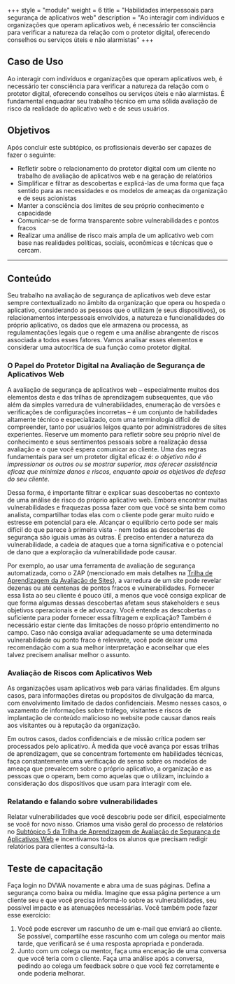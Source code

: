 +++
style = "module"
weight = 6
title = "Habilidades interpessoais para segurança de aplicativos web"
description = "Ao interagir com indivíduos e organizações que operam aplicativos web, é necessário ter consciência para verificar a natureza da relação com o protetor digital, oferecendo conselhos ou serviços úteis e não alarmistas"
+++

## Caso de Uso

Ao interagir com indivíduos e organizações que operam aplicativos web, é necessário ter consciência para verificar a natureza da relação com o protetor digital, oferecendo conselhos ou serviços úteis e não alarmistas. É fundamental enquadrar seu trabalho técnico em uma sólida avaliação de risco da realidade do aplicativo web e de seus usuários.

## Objetivos 

Após concluir este subtópico, os profissionais deverão ser capazes de fazer o seguinte:

- Refletir sobre o relacionamento do protetor digital com um cliente no trabalho de avaliação de aplicativos web e na geração de relatórios
- Simplificar e filtrar as descobertas e explicá-las de uma forma que faça sentido para as necessidades e os modelos de ameaças da organização e de seus acionistas
- Manter a consciência dos limites de seu próprio conhecimento e capacidade
- Comunicar-se de forma transparente sobre vulnerabilidades e pontos fracos
- Realizar uma análise de risco mais ampla de um aplicativo web com base nas realidades políticas, sociais, econômicas e técnicas que o cercam.


---
## Conteúdo

Seu trabalho na avaliação de segurança de aplicativos web deve estar sempre contextualizado no âmbito da organização que opera ou hospeda o aplicativo, considerando as pessoas que o utilizam (e seus dispositivos), os relacionamentos interpessoais envolvidos, a natureza e funcionalidades do próprio aplicativo, os dados que ele armazena ou processa, as regulamentações legais que o regem e uma análise abrangente de riscos associada a todos esses fatores. Vamos analisar esses elementos e considerar uma autocrítica de sua função como protetor digital.

### O Papel do Protetor Digital na Avaliação de Segurança de Aplicativos Web

A avaliação de segurança de aplicativos web – especialmente muitos dos elementos desta e das trilhas de aprendizagem subsequentes, que vão além da simples varredura de vulnerabilidades, enumeração de versões e verificações de configurações incorretas – é um conjunto de habilidades altamente técnico e especializado, com uma terminologia difícil de compreender, tanto por usuários leigos quanto por administradores de sites experientes. Reserve um momento para refletir sobre seu próprio nível de conhecimento e seus sentimentos pessoais sobre a realização dessa avaliação e o que você espera comunicar ao cliente. Uma das regras fundamentais para ser um protetor digital eficaz é: _o objetivo não é impressionar os outros ou se mostrar superior, mas oferecer assistência eficaz que minimize danos e riscos, enquanto apoia os objetivos de defesa do seu cliente_.

Dessa forma, é importante filtrar e explicar suas descobertas no contexto de uma análise de risco do próprio aplicativo web. Embora encontrar muitas vulnerabilidades e fraquezas possa fazer com que você se sinta bem como analista, compartilhar todas elas com o cliente pode gerar muito ruído e estresse em potencial para ele. Alcançar o equilíbrio certo pode ser mais difícil do que parece à primeira vista - nem todas as descobertas de segurança são iguais umas às outras. É preciso entender a natureza da vulnerabilidade, a cadeia de ataques que a torna significativa e o potencial de dano que a exploração da vulnerabilidade pode causar. 

Por exemplo, ao usar uma ferramenta de avaliação de segurança automatizada, como o ZAP (mencionado em mais detalhes na [Trilha de Aprendizagem da Avaliação de Sites](/es/learning-path/5/)), a varredura de um site pode revelar dezenas ou até centenas de pontos fracos e vulnerabilidades. Fornecer essa lista ao seu cliente é pouco útil, a menos que você consiga explicar de que forma algumas dessas descobertas afetam seus stakeholders e seus objetivos operacionais e de advocacy. Você entende as descobertas o suficiente para poder fornecer essa filtragem e explicação? Também é necessário estar ciente das limitações de nosso próprio entendimento no campo. Caso não consiga avaliar adequadamente se uma determinada vulnerabilidade ou ponto fraco é relevante, você pode deixar uma recomendação com a sua melhor interpretação e aconselhar que eles talvez precisem analisar melhor o assunto.

### Avaliação de Riscos com Aplicativos Web

As organizações usam aplicativos web para várias finalidades. Em alguns casos, para informações diretas ou propósitos de divulgação da marca, com envolvimento limitado de dados confidenciais. Mesmo nesses casos, o vazamento de informações sobre tráfego, visitantes e riscos de implantação de conteúdo malicioso no website pode causar danos reais aos visitantes ou à reputação da organização.

Em outros casos, dados confidenciais e de missão crítica podem ser processados pelo aplicativo. À medida que você avança por essas trilhas de aprendizagem, que se concentram fortemente em habilidades técnicas, faça constantemente uma verificação de senso sobre os modelos de ameaça que prevalecem sobre o próprio aplicativo, a organização e as pessoas que o operam, bem como aquelas que o utilizam, incluindo a consideração dos dispositivos que usam para interagir com ele.

### Relatando e falando sobre vulnerabilidades

Relatar vulnerabilidades que você descobriu pode ser difícil, especialmente se você for novo nisso. Criamos uma visão geral do processo de relatórios no [Subtópico 5 da Trilha de Aprendizagem de Avaliação de Segurança de Aplicativos Web](/en/learning-path/5/module-5/) e incentivamos todos os alunos que precisam redigir relatórios para clientes a consultá-la. 

## Teste de capacitação

Faça login no DVWA novamente e abra uma de suas páginas. Defina a segurança como baixa ou média. Imagine que essa página pertence a um cliente seu e que você precisa informá-lo sobre as vulnerabilidades, seu possível impacto e as atenuações necessárias. Você também pode fazer esse exercício:

1. Você pode escrever um rascunho de um e-mail que enviará ao cliente. Se possível, compartilhe esse rascunho com um colega ou mentor mais tarde, que verificará se é uma resposta apropriada e ponderada.
2. Junto com um colega ou mentor, faça uma encenação de uma conversa que você teria com o cliente. Faça uma análise após a conversa, pedindo ao colega um feedback sobre o que você fez corretamente e onde poderia melhorar.